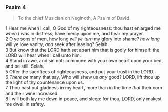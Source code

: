 ### Psalm 4

> To the chief Musician on Neginoth, A Psalm of David.

1 Hear me when I call, O God of my righteousness: thou hast enlarged me *when I was* in distress; have mercy upon me, and hear my prayer.  
2 O ye sons of men, how long *will ye turn* my glory into shame? *how long* will ye love vanity, *and* seek after leasing? Selah.  
3 But know that the LORD hath set apart him that is godly for himself: the LORD will hear when I call unto him.  
4 Stand in awe, and sin not: commune with your own heart upon your bed, and be still. Selah.  
5 Offer the sacrifices of righteousness, and put your trust in the LORD.  
6 *There be* many that say, Who will shew us *any* good? LORD, lift thou up the light of thy countenance upon us.  
7 Thou hast put gladness in my heart, more than in the time *that* their corn and their wine increased.  
8 I will both lay me down in peace, and sleep: for thou, LORD, only makest me dwell in safety.  
